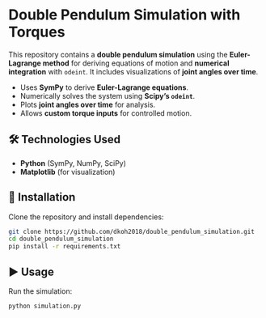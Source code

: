 # Double Pendulum Simulation with Torques

This repository contains a **double pendulum simulation** using the **Euler-Lagrange method** for deriving equations of motion and **numerical integration** with `odeint`. It includes visualizations of **joint angles over time**.

- Uses **SymPy** to derive **Euler-Lagrange equations**.
- Numerically solves the system using **Scipy’s `odeint`**.
- Plots **joint angles over time** for analysis.
- Allows **custom torque inputs** for controlled motion.

## 🛠 Technologies Used
- **Python** (SymPy, NumPy, SciPy)
- **Matplotlib** (for visualization)

## 🚀 Installation
Clone the repository and install dependencies:
```bash
git clone https://github.com/dkoh2018/double_pendulum_simulation.git
cd double_pendulum_simulation
pip install -r requirements.txt
```

## ▶️ Usage
Run the simulation:
```bash
python simulation.py
```
